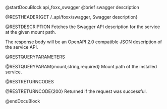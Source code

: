 @startDocuBlock api_foxx_swagger
@brief swagger description

@RESTHEADER{GET /_api/foxx/swagger, Swagger description}

@RESTDESCRIPTION
Fetches the Swagger API description for the service at the given mount path.

The response body will be an OpenAPI 2.0 compatible JSON description of the service API.

@RESTQUERYPARAMETERS

@RESTQUERYPARAM{mount,string,required}
Mount path of the installed service.

@RESTRETURNCODES

@RESTRETURNCODE{200}
Returned if the request was successful.

@endDocuBlock

